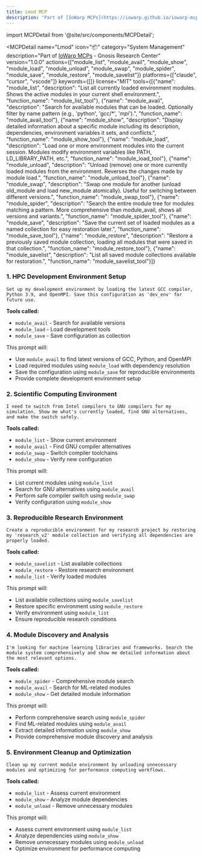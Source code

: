 ```yaml
---
title: Lmod MCP
description: "Part of [IoWarp MCPs](https://iowarp.github.io/iowarp-mcps/) - Gnosis Research Center"
---
```


import MCPDetail from '@site/src/components/MCPDetail';

<MCPDetail 
  name="Lmod"
  icon="📦"
  category="System Management"
  description="Part of [IoWarp MCPs](https://iowarp.github.io/iowarp-mcps/) - Gnosis Research Center"
  version="1.0.0"
  actions={["module_list", "module_avail", "module_show", "module_load", "module_unload", "module_swap", "module_spider", "module_save", "module_restore", "module_savelist"]}
  platforms={["claude", "cursor", "vscode"]}
  keywords={[]}
  license="MIT"
  tools={[{"name": "module_list", "description": "List all currently loaded environment modules. Shows the active modules in your current shell environment.", "function_name": "module_list_tool"}, {"name": "module_avail", "description": "Search for available modules that can be loaded. Optionally filter by name pattern (e.g., 'python', 'gcc/*', '*mpi*').", "function_name": "module_avail_tool"}, {"name": "module_show", "description": "Display detailed information about a specific module including its description, dependencies, environment variables it sets, and conflicts.", "function_name": "module_show_tool"}, {"name": "module_load", "description": "Load one or more environment modules into the current session. Modules modify environment variables like PATH, LD_LIBRARY_PATH, etc.", "function_name": "module_load_tool"}, {"name": "module_unload", "description": "Unload (remove) one or more currently loaded modules from the environment. Reverses the changes made by module load.", "function_name": "module_unload_tool"}, {"name": "module_swap", "description": "Swap one module for another (unload old_module and load new_module atomically). Useful for switching between different versions.", "function_name": "module_swap_tool"}, {"name": "module_spider", "description": "Search the entire module tree for modules matching a pattern. More comprehensive than module_avail, shows all versions and variants.", "function_name": "module_spider_tool"}, {"name": "module_save", "description": "Save the current set of loaded modules as a named collection for easy restoration later.", "function_name": "module_save_tool"}, {"name": "module_restore", "description": "Restore a previously saved module collection, loading all modules that were saved in that collection.", "function_name": "module_restore_tool"}, {"name": "module_savelist", "description": "List all saved module collections available for restoration.", "function_name": "module_savelist_tool"}]}
>

### 1. HPC Development Environment Setup
```
Set up my development environment by loading the latest GCC compiler, Python 3.9, and OpenMPI. Save this configuration as 'dev_env' for future use.
```

**Tools called:**
- `module_avail` - Search for available versions
- `module_load` - Load development tools
- `module_save` - Save configuration as collection

This prompt will:
- Use `module_avail` to find latest versions of GCC, Python, and OpenMPI
- Load required modules using `module_load` with dependency resolution
- Save the configuration using `module_save` for reproducible environments
- Provide complete development environment setup

### 2. Scientific Computing Environment
```
I need to switch from Intel compilers to GNU compilers for my simulation. Show me what's currently loaded, find GNU alternatives, and make the switch safely.
```

**Tools called:**
- `module_list` - Show current environment
- `module_avail` - Find GNU compiler alternatives
- `module_swap` - Switch compiler toolchains
- `module_show` - Verify new configuration

This prompt will:
- List current modules using `module_list`
- Search for GNU alternatives using `module_avail`
- Perform safe compiler switch using `module_swap`
- Verify configuration using `module_show`

### 3. Reproducible Research Environment
```
Create a reproducible environment for my research project by restoring my 'research_v2' module collection and verifying all dependencies are properly loaded.
```

**Tools called:**
- `module_savelist` - List available collections
- `module_restore` - Restore research environment
- `module_list` - Verify loaded modules

This prompt will:
- List available collections using `module_savelist`
- Restore specific environment using `module_restore`
- Verify environment using `module_list`
- Ensure reproducible research conditions

### 4. Module Discovery and Analysis
```
I'm looking for machine learning libraries and frameworks. Search the module system comprehensively and show me detailed information about the most relevant options.
```

**Tools called:**
- `module_spider` - Comprehensive module search
- `module_avail` - Search for ML-related modules
- `module_show` - Get detailed module information

This prompt will:
- Perform comprehensive search using `module_spider`
- Find ML-related modules using `module_avail`
- Extract detailed information using `module_show`
- Provide comprehensive module discovery and analysis

### 5. Environment Cleanup and Optimization
```
Clean up my current module environment by unloading unnecessary modules and optimizing for performance computing workflows.
```

**Tools called:**
- `module_list` - Assess current environment
- `module_show` - Analyze module dependencies
- `module_unload` - Remove unnecessary modules

This prompt will:
- Assess current environment using `module_list`
- Analyze dependencies using `module_show`
- Remove unnecessary modules using `module_unload`
- Optimize environment for performance computing

</MCPDetail>

